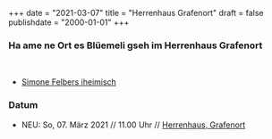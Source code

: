 ﻿﻿+++
date = "2021-03-07"
title = "Herrenhaus Grafenort"
draft = false
publishdate = "2000-01-01"
+++

### Ha ame ne Ort es Blüemeli gseh im Herrenhaus Grafenort

<br>

* [Simone Felbers iheimisch](https://simonefelbersiheimisch.ch/)


### Datum

* NEU: So, 07. März 2021 // 11.00 Uhr // [Herrenhaus, Grafenort](https://grafenort.ch/veranstaltungen/)